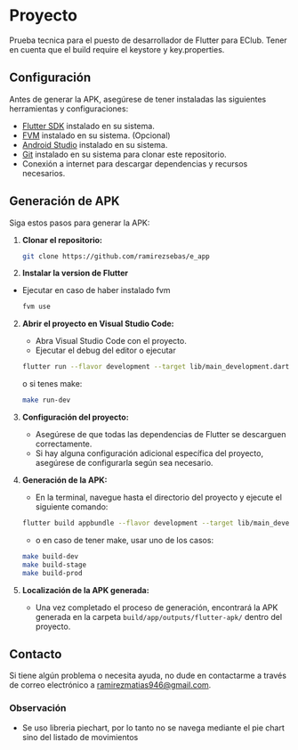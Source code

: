 # Proyecto

Prueba tecnica para el puesto de desarrollador de Flutter para EClub. Tener en cuenta que el build require el keystore y key.properties.

## Configuración

Antes de generar la APK, asegúrese de tener instaladas las siguientes herramientas y configuraciones:

- [Flutter SDK](https://flutter.dev/docs/get-started/install) instalado en su sistema.
- [FVM](https://fvm.app/documentation/getting-started/installation) instalado en su sistema. (Opcional)
- [Android Studio](https://developer.android.com/studio) instalado en su sistema.
- [Git](https://git-scm.com/) instalado en su sistema para clonar este repositorio.
- Conexión a internet para descargar dependencias y recursos necesarios.

## Generación de APK

Siga estos pasos para generar la APK:

1. **Clonar el repositorio:**

    ```bash
    git clone https://github.com/ramirezsebas/e_app
    ```

3. **Instalar la version de Flutter**

- Ejecutar en caso de haber instalado fvm

    ```bash
    fvm use
    ```

2. **Abrir el proyecto en Visual Studio Code:**
    - Abra Visual Studio Code con el proyecto.
    - Ejecutar el debug del editor o ejecutar

    ```bash
    flutter run --flavor development --target lib/main_development.dart
    ```

    o si tenes make:
    ```bash
    make run-dev
    ```

3. **Configuración del proyecto:**
    - Asegúrese de que todas las dependencias de Flutter se descarguen correctamente.
    - Si hay alguna configuración adicional específica del proyecto, asegúrese de configurarla según sea necesario.

4. **Generación de la APK:**
    - En la terminal, navegue hasta el directorio del proyecto y ejecute el siguiente comando:

    ```bash
    flutter build appbundle --flavor development --target lib/main_development.dart
    ```

    - o en caso de tener make, usar uno de los casos:

    ```bash
    make build-dev
    make build-stage
    make build-prod
    ```

5. **Localización de la APK generada:**
    - Una vez completado el proceso de generación, encontrará la APK generada en la carpeta `build/app/outputs/flutter-apk/` dentro del proyecto.

## Contacto

Si tiene algún problema o necesita ayuda, no dude en contactarme a través de correo electrónico a <ramirezmatias946@gmail.com>.

### Observación

- Se uso libreria piechart, por lo tanto no se navega mediante el pie chart sino del listado de movimientos

